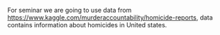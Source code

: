 For seminar we are going to use data from https://www.kaggle.com/murderaccountability/homicide-reports, data contains information about homicides in United states.
